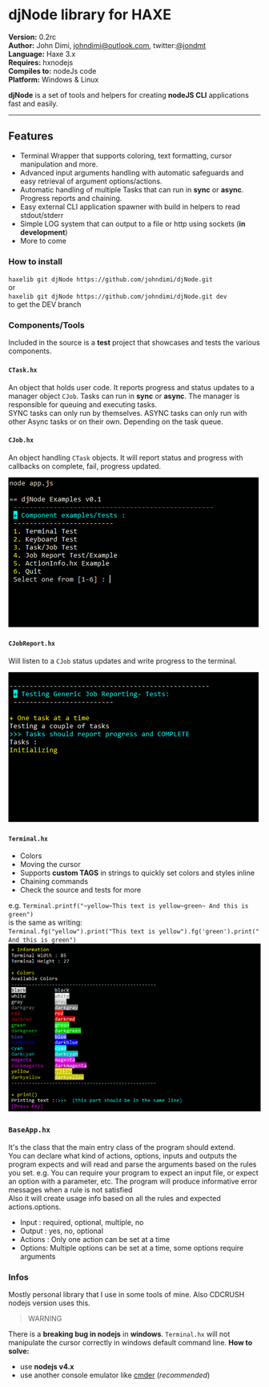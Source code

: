 # djNode library for HAXE

**Version:** 0.2rc\
**Author:** John Dimi, <johndimi@outlook.com>, twitter:[@jondmt](https://twitter.com/jondmt)\
**Language:** Haxe 3.x\
**Requires:** hxnodejs\
**Compiles to:** nodeJs code\
**Platform:** Windows & Linux

__djNode__ is a set of tools and helpers for creating **nodeJS CLI** applications fast and easily. 

----------

## Features

- Terminal Wrapper that supports coloring, text formatting, cursor manipulation and more.
- Advanced input arguments handling with automatic safeguards and easy retrieval of argument options/actions.
- Automatic handling of multiple Tasks that can run in **sync** or **async**. Progress reports and chaining.
- Easy external CLI application spawner with build in helpers to read stdout/stderr
- Simple LOG system that can output to a file or http using sockets (**in development**)
- More to come

### How to install

`haxelib git djNode https://github.com/johndimi/djNode.git`\
or\
`haxelib git djNode https://github.com/johndimi/djNode.git dev`\
to get the DEV branch

### Components/Tools

Included in the source is a **test** project that showcases and tests the various components. 

#### `CTask.hx`
An object that holds user code. It reports progress and status updates to a manager object `CJob`. Tasks can run in **sync** or **async**. The manager is responsible for queuing and executing tasks.\
SYNC tasks can only run by themselves. ASYNC tasks can only run with other Async tasks or on their own. Depending on the task queue.

#### `CJob.hx`
An object handling `CTask` objects. It will report status and progress with callbacks on complete, fail, progress updated.

![Tasks running Test](images/example_test_003.gif)

#### `CJobReport.hx`
Will listen to a `CJob` status updates and write progress to the terminal.

![Job Report test](images/example_test_004.gif)


#### `Terminal.hx`
- Colors
- Moving the cursor
- Supports **custom TAGS** in strings to quickly set colors and styles inline
- Chaining commands
- Check the source and tests for more

e.g.
`Terminal.printf("~yellow~This text is yellow~green~ And this is green")`\
is the same as writing:\
`Terminal.fg("yellow").print("This text is yellow").fg('green').print(" And this is green")`
![Terminal Demo](images/example_test_001.png)


### `BaseApp.hx`
It's the class that the main entry class of the program should extend.\
You can declare what kind of actions, options, inputs and outputs the program expects and will read and parse the arguments based on the rules you set.
e.g. You can require your program to expect an input file, or expect an option with a parameter, etc. The program will  produce informative error messages when a rule is not satisfied\
Also it will create usage info based on all the rules and expected actions.options.

- Input : required, optional, multiple, no
- Output : yes, no, optional
- Actions : Only one action can be set at a time
- Options: Multiple options can be set at a time, some options require arguments

### Infos

Mostly personal library that I use in some tools of mine. Also CDCRUSH nodejs version uses this.

>WARNING

There is a **breaking bug in nodejs** in **windows**.  `Terminal.hx` will not manipulate the cursor correctly in windows default command line.
**How to solve:**
- use **nodejs v4.x**
- use another console emulator like [cmder](http://cmder.net/) (*recommended*)
